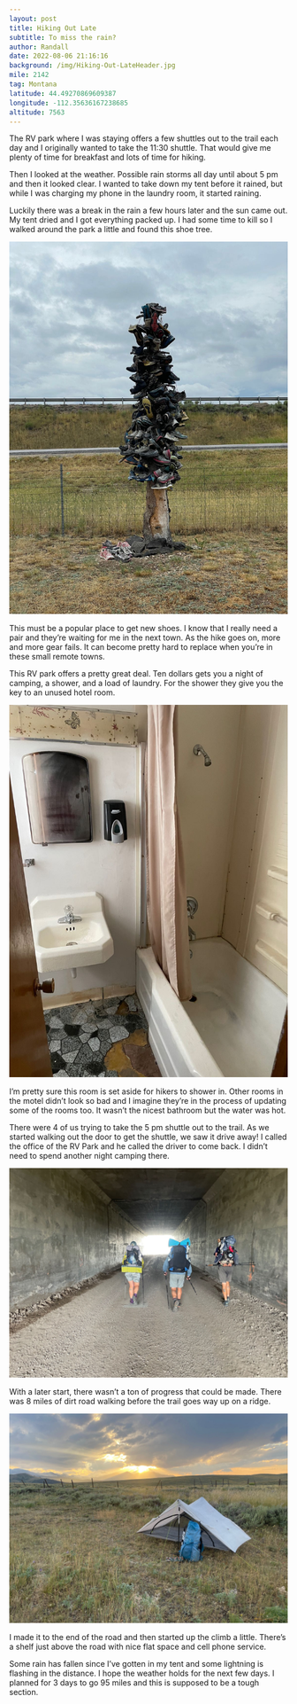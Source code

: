 ```yaml
---
layout: post
title: Hiking Out Late
subtitle: To miss the rain?
author: Randall
date: 2022-08-06 21:16:16
background: /img/Hiking-Out-LateHeader.jpg
mile: 2142
tag: Montana
latitude: 44.49270869609387
longitude: -112.35636167238685
altitude: 7563
---
```

The RV park where I was staying offers a few shuttles out to the trail each day and I originally wanted to take the 11:30 shuttle. That would give me plenty of time for breakfast and lots of time for hiking.

Then I looked at the weather. Possible rain storms all day until about 5 pm and then it looked clear. I wanted to take down my tent before it rained, but while I was charging my phone in the laundry room, it started raining.

Luckily there was a break in the rain a few hours later and the sun came out. My tent dried and I got everything packed up. I had some time to kill so I walked around the park a little and found this shoe tree.

<img src="/img/Hiking Out Late0.jpg" class="img-fluid">

This must be a popular place to get new shoes. I know that I really need a pair and they’re waiting for me in the next town. As the hike goes on, more and more gear fails. It can become pretty hard to replace when you’re in these small remote towns.

This RV park offers a pretty great deal. Ten dollars gets you a night of camping, a shower, and a load of laundry. For the shower they give you the key to an unused hotel room.

<img src="/img/Hiking Out Late1.jpg" class="img-fluid">

I’m pretty sure this room is set aside for hikers to shower in. Other rooms in the motel didn’t look so bad and I imagine they’re in the process of updating some of the rooms too. It wasn’t the nicest bathroom but the water was hot.

There were 4 of us trying to take the 5 pm shuttle out to the trail. As we started walking out the door to get the shuttle, we saw it drive away! I called the office of the RV Park and he called the driver to come back. I didn’t need to spend another night camping there.

<img src="/img/Hiking Out Late2.jpg" class="img-fluid">

With a later start, there wasn’t a ton of progress that could be made. There was 8 miles of dirt road walking before the trail goes way up on a ridge.

<img src="/img/Hiking Out Late3.jpg" class="img-fluid">

I made it to the end of the road and then started up the climb a little. There’s a shelf just above the road with nice flat space and cell phone service.

Some rain has fallen since I’ve gotten in my tent and some lightning is flashing in the distance. I hope the weather holds for the next few days. I planned for 3 days to go 95 miles and this is supposed to be a tough section.
